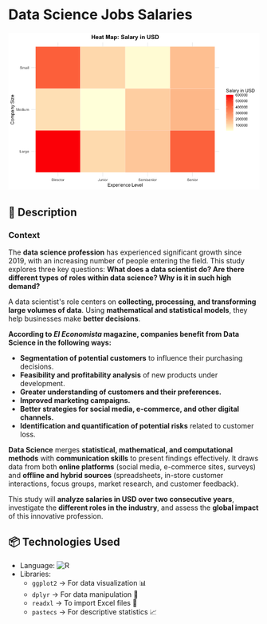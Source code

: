 # Data Science Jobs Salaries 

![Distribución de salarios](salary_distribution.png)

## 📌 Description
### Context

The **data science profession** has experienced significant growth since 2019, with an increasing number of people entering the field. This study explores three key questions: **What does a data scientist do? Are there different types of roles within data science? Why is it in such high demand?**

A data scientist's role centers on **collecting, processing, and transforming large volumes of data**. Using **mathematical and statistical models**, they help businesses make **better decisions**.

**According to *El Economista* magazine, companies benefit from Data Science in the following ways:**

- **Segmentation of potential customers** to influence their purchasing decisions.
- **Feasibility and profitability analysis** of new products under development.
- **Greater understanding of customers and their preferences.**
- **Improved marketing campaigns.**
- **Better strategies for social media, e-commerce, and other digital channels.**
- **Identification and quantification of potential risks** related to customer loss.

**Data Science** merges **statistical, mathematical, and computational methods** with **communication skills** to present findings effectively. It draws data from both **online platforms** (social media, e-commerce sites, surveys) and **offline and hybrid sources** (spreadsheets, in-store customer interactions, focus groups, market research, and customer feedback).

This study will **analyze salaries in USD over two consecutive years**, investigate the **different roles in the industry**, and assess the **global impact** of this innovative profession.

## 📦 Technologies Used
- Language: ![R](https://img.shields.io/badge/R-276DC3?style=flat&logo=r&logoColor=white)
- Libraries:
  - `ggplot2` → For data visualization 📊
  - `dplyr` → For data manipulation 🔄
  - `readxl` → To import Excel files 📂
  - `pastecs` → For descriptive statistics 📈

